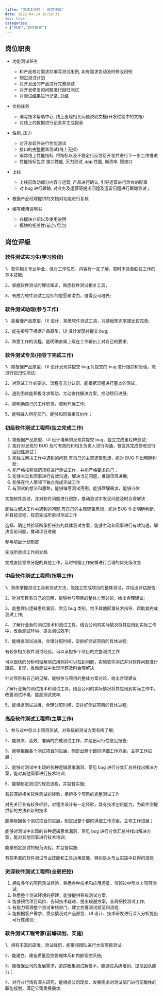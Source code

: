 ```yaml
---
title: "测试工程师 - 岗位评级"
date: 2022-04-20 18:58:31
toc: true
categories:
- ["开发","岗位职责"]
---
```


## 岗位职责
- 功能测试任务
   - 和产品核对需求并编写测试用例, 如有需求变动及时修改用例
   - 制定测试计划
   - 对开发出的产品进行完整测试
   - 对开发修复的问题进行回归测试
   - 对测试结果进行记录, 总结
- 文档任务
   - 编写技术帮助中心, 线上出现相关问题说明文档(开发过程中的文档)
   - 对线上的数据进行记录并生成报表
- 性能, 压力
   - 对开发软件进行性能测试
   - 接口的完整覆盖测试(线上无损)
   - 跟踪线上性能指标, 将指标以及不稳定行反馈给开发并进行下一步工作推进
   - 性能指标包含 接口性能, 压力测试, app 性能, 崩溃率, 慢接口
- 上线
   - 上线前改动部分内容与运营, 产品进行确认, 引导运营进行后台的配置
   - 对 bug 进行跟踪, 对业务及运营等提出问题及遗留问题进行跟踪测试；
- 根据产品经理提供的文档对功能进行复核


- 编写使用说明书
   - 各模块介绍以及使用说明
   - 模块的相关性(前台/后台)




## 岗位评级

### 软件测试实习生(学习阶段)
1、软件相关专业毕业，但对工作性质、内容有一定了解，暂时不具备胜任工作的基本技能;

2、掌握软件测试的理论知识，熟悉软件测试相关工具，

3、有成为软件测试工程师的意愿和潜力，值得公司培养;

### 软件测试助理(参与工作)
1、能看懂产品原型、UI 设计，熟悉软件测试工具，对基础知识掌握比较完善;

2、能在指导下根据产品原型、UI  设计发现并提交 bug;

3、熟悉工作的流程，能明确直属上级在工作输出上对自己的要求;

### 软件测试专员(指导下完成工作)
1、能根据产品原型、UI 设计发现并提交 bug;对提交的 bug 进行跟踪和管理，能进行回归性测试;

2、对测试工作的要求、流程有充分认识，能根据流程进行基本的测试，

3、遇到困难能积极寻求帮助、主动查找解决方案，推动项目进展;

4、能明确自己的工作职责，顺利开展工作;

5、能够融入所在部门，能够和同事相互协作；

### 初级软件测试工程师(独立完成工作)

1. 能根据产品原型、UI 设计准确的发现并提交 bug，独立完成里程碑测试;
2. 能针对发现的 BUG 及时有效的和相关负责人进行沟通，督促其完成修改进行回归性测试；
3. 能独立解决工作中遇到的问题,有自己的主观逻辑思想，能对 BUG 作出明确判断;
4. 能严格按照规范流程进行测试工作，并能严格要求自己；
5. 能够主动和同事进行有效沟通，解决当前问题，推动项目进展;
6. 能够在他人带领下独立完成测试工作
7. 有测试的想法和思路，能够编写测试用例，能够理解需求，能够自律

实施软件测试，并对软件问题进行跟踪，推动测试中发现问题及时合理解决

能独立解决工作中遇到的问题,有自己的主观逻辑思想，能对 BUG 作出明确判断，并且按流程、规范完成所承担测试工作

选择、确定并验证所承担任务的具体测试方案，能够主动和同事进行有效沟通，解决当前问题，推动项目进展

参与项目计划制定

完成所承担工作的文档

完成直接领导分配的其他工作，及时根据工作安排进行合理的优先级改变

### 中级软件测试工程师(指导工作)
1、熟练掌握测试工具和测试方法，能独立完成项目的整体测试，并给出评估报告;

2、针对项目有自己的见解，能够参与项目的整体方案讨论，给出合理建议;

3、能整理出逻辑思维漏洞、常见 bug 类别，给予其他同事技术指导、帮助其完成测试工作;

4、了解行业新的测试技术和测试工具，结合公司的实际情况将其应用到实际工作中，改善测试环境、提高测试效率;

5、能根据测试进展，合理分配时间，安排好测试项目的具体进程;

有较多相关软件测试经验，可以承担多个项目的完整测试工作

可以很快的分析和理解测试用例并可以找到问题，实施软件测试并对软件问题进行跟踪、复现，推动测试中发现问题及时合理解决

针对项目有自己的见解，能够参与项目的整体方案讨论，给出合理建议

了解行业新的测试技术和测试工具，结合公司的实际情况将其应用到实际工作中，改善测试环境、提高测试效率;

5、能根据测试进展，合理分配时间，安排好测试项目的具体进程;

### 高级软件测试工程师(主导工作)
1、参与过中型以上项目测试，对系统的测试方案有所了解;

2、能熟练、高效、准确的完成测试工作，并给出可行性意见报告;

3、能够根据各个测试项目的进展，制定出整个部的详细工作方案，主导工作进展；

3、能够对测试中出现的各种逻辑思维漏洞、常见 bug 进行分类汇总并找出解决方案，能对其他同事进行技术培训;

5、能够制定测试的规范流程，并监督实施;

有较深的相关软件测试的经验，承担多个项目的完整测试工作

对先关行业有较多经验，对程序设计有一定经验，具有技术创新能力，为软件测提供新的方法和新的技术

能够根据各个测试项目的进展，制定出整个部的详细工作方案，主导工作进展；

能够对测试中出现的各种逻辑思维漏洞、常见 bug 进行分类汇总并找出解决方案，能对其他同事进行技术培训;

能够制定测试的规范流程，并监督实施;

有较丰富的软件测试专业技能和工具运用技能，特别是从专业实践中获得的技能

### 资深软件测试工程师(全局把控)

1. 拥有多年的项目测试经验，熟悉各种技术和应用场景，带领过中型以上项目测试;
2. 熟悉整个测试环境的搭建，能够提供系统测试方案;
3. 能够预估项目风险、告知技术疑难，提出规避方案，全局把控测试工作;
4. 有能力管理整个测试审核部门、建立完善测试规范和流程;
5. 能根据客户需求、受众情况对产品原型、UI 设计、技术研发进行深入分析提出可行性建议;

### 软件测试工程专家(前瞻规划、实施)
1、拥有丰富的研发、测试经历，能带领团队进行大型项目测试;

2、能建立、建全质量监控管理体系和内部管控系统;

3、能根据公司的发展需求，追踪收集测试新技术，能通过系统培训，提高团队能力；

4、对行业行情有深入研究，能根据公司现状、发展需求对测试部门进行前瞻性的职能规划，满足公司发展需求;

